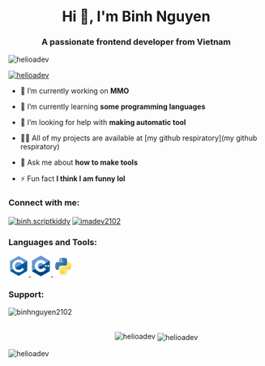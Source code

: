 <h1 align="center">Hi 👋, I'm Binh Nguyen</h1>
<h3 align="center">A passionate frontend developer from Vietnam</h3>

<p align="left"> <img src="https://komarev.com/ghpvc/?username=helioadev&label=Profile%20views&color=0e75b6&style=flat" alt="helioadev" /> </p>

<p align="left"> <a href="https://github.com/ryo-ma/github-profile-trophy"><img src="https://github-profile-trophy.vercel.app/?username=helioadev" alt="helioadev" /></a> </p>

- 🔭 I’m currently working on **MMO**

- 🌱 I’m currently learning **some programming languages**

- 🤝 I’m looking for help with **making automatic tool**

- 👨‍💻 All of my projects are available at [my github respiratory](my github respiratory)

- 💬 Ask me about **how to make tools**

- ⚡ Fun fact **I think I am funny lol**

<h3 align="left">Connect with me:</h3>
<p align="left">
<a href="https://fb.com/binh.scriptkiddy" target="blank"><img align="center" src="https://raw.githubusercontent.com/rahuldkjain/github-profile-readme-generator/master/src/images/icons/Social/facebook.svg" alt="binh.scriptkiddy" height="30" width="40" /></a>
<a href="https://instagram.com/imadev2102" target="blank"><img align="center" src="https://raw.githubusercontent.com/rahuldkjain/github-profile-readme-generator/master/src/images/icons/Social/instagram.svg" alt="imadev2102" height="30" width="40" /></a>
</p>

<h3 align="left">Languages and Tools:</h3>
<p align="left"> <a href="https://www.cprogramming.com/" target="_blank" rel="noreferrer"> <img src="https://raw.githubusercontent.com/devicons/devicon/master/icons/c/c-original.svg" alt="c" width="40" height="40"/> </a> <a href="https://www.w3schools.com/cpp/" target="_blank" rel="noreferrer"> <img src="https://raw.githubusercontent.com/devicons/devicon/master/icons/cplusplus/cplusplus-original.svg" alt="cplusplus" width="40" height="40"/> </a> <a href="https://www.python.org" target="_blank" rel="noreferrer"> <img src="https://raw.githubusercontent.com/devicons/devicon/master/icons/python/python-original.svg" alt="python" width="40" height="40"/> </a> </p>

<h3 align="left">Support:</h3>
<p><a href="https://ko-fi.com/binhnguyen2102"> <img align="left" src="https://cdn.ko-fi.com/cdn/kofi3.png?v=3" height="50" width="210" alt="binhnguyen2102" /></a></p><br><br>

<p><img align="left" src="https://github-readme-stats.vercel.app/api/top-langs?username=helioadev&show_icons=true&locale=en&layout=compact" alt="helioadev" /></p>

<p>&nbsp;<img align="center" src="https://github-readme-stats.vercel.app/api?username=helioadev&show_icons=true&locale=en" alt="helioadev" /></p>

<p><img align="center" src="https://github-readme-streak-stats.herokuapp.com/?user=helioadev&" alt="helioadev" /></p>
